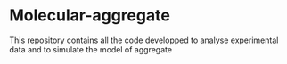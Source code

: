 # Molecular-aggregate
This repository contains all the code developped to analyse experimental data and to simulate the model of aggregate
